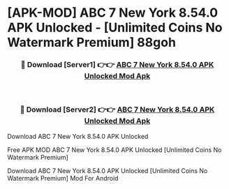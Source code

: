 # [APK-MOD] ABC 7 New York 8.54.0 APK Unlocked - [Unlimited Coins No Watermark Premium] 88goh



<div align="center">
<h3>🔴 Download [Server1] 👉👉 <a href="https://momento.my/?title=ABC_7_New_York_8.54.0_APK_Unlocked">ABC 7 New York 8.54.0 APK Unlocked Mod Apk</a></h3><br>

<h3>🔴 Download [Server2] 👉👉 <a href="https://momento.my/?title=ABC_7_New_York_8.54.0_APK_Unlocked">ABC 7 New York 8.54.0 APK Unlocked Mod Apk</a></h3>
</div>



Download ABC 7 New York 8.54.0 APK Unlocked 

Free APK MOD ABC 7 New York 8.54.0 APK Unlocked [Unlimited Coins No Watermark Premium]

Download ABC 7 New York 8.54.0 APK Unlocked [Unlimited Coins No Watermark Premium] Mod For Android

